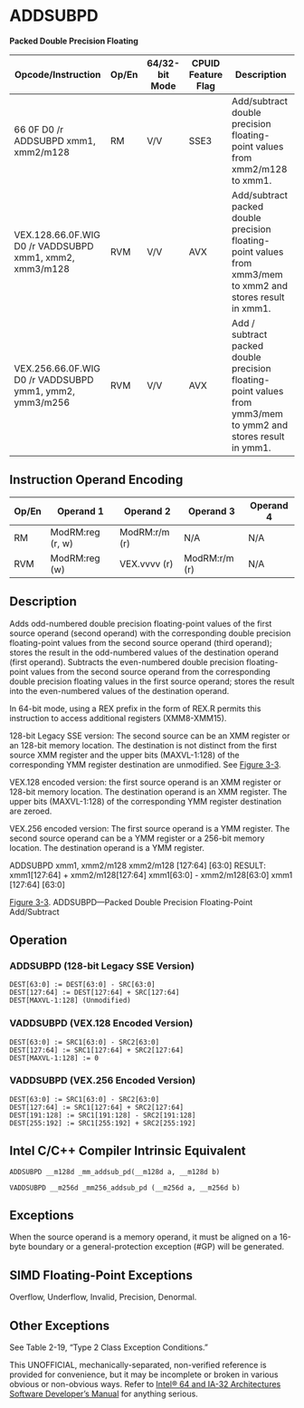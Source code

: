 # ADDSUBPD

**Packed Double Precision Floating**

| Opcode/Instruction                                      | Op/En | 64/32-bit Mode | CPUID Feature Flag | Description                                                                                                   |
| ------------------------------------------------------- | ----- | -------------- | ------------------ | ------------------------------------------------------------------------------------------------------------- |
| 66 0F D0 /r ADDSUBPD xmm1, xmm2/m128                    | RM    | V/V            | SSE3               | Add/subtract double precision floating-point values from xmm2/m128 to xmm1.                                   |
| VEX.128.66.0F.WIG D0 /r VADDSUBPD xmm1, xmm2, xmm3/m128 | RVM   | V/V            | AVX                | Add/subtract packed double precision floating-point values from xmm3/mem to xmm2 and stores result in xmm1.   |
| VEX.256.66.0F.WIG D0 /r VADDSUBPD ymm1, ymm2, ymm3/m256 | RVM   | V/V            | AVX                | Add / subtract packed double precision floating-point values from ymm3/mem to ymm2 and stores result in ymm1. |

## Instruction Operand Encoding

| Op/En | Operand 1        | Operand 2     | Operand 3     | Operand 4 |
| ----- | ---------------- | ------------- | ------------- | --------- |
| RM    | ModRM:reg (r, w) | ModRM:r/m (r) | N/A           | N/A       |
| RVM   | ModRM:reg (w)    | VEX.vvvv (r)  | ModRM:r/m (r) | N/A       |

## Description

Adds odd-numbered double precision floating-point values of the first source operand (second operand) with the corresponding double precision floating-point values from the second source operand (third operand); stores the result in the odd-numbered values of the destination operand (first operand). Subtracts the even-numbered double precision floating-point values from the second source operand from the corresponding double precision floating values in the first source operand; stores the result into the even-numbered values of the destination operand.

In 64-bit mode, using a REX prefix in the form of REX.R permits this instruction to access additional registers (XMM8-XMM15).

128-bit Legacy SSE version: The second source can be an XMM register or an 128-bit memory location. The destination is not distinct from the first source XMM register and the upper bits (MAXVL-1:128) of the corresponding YMM register destination are unmodified. See [Figure 3-3](/x86/addsubpd#fig-3-3).

VEX.128 encoded version: the first source operand is an XMM register or 128-bit memory location. The destination operand is an XMM register. The upper bits (MAXVL-1:128) of the corresponding YMM register destination are zeroed.

VEX.256 encoded version: The first source operand is a YMM register. The second source operand can be a YMM register or a 256-bit memory location. The destination operand is a YMM register.

ADDSUBPD xmm1, xmm2/m128
xmm2/m128
[127:64]
[63:0]
RESULT:
xmm1[127:64] + xmm2/m128[127:64]
xmm1[63:0] - xmm2/m128[63:0]
xmm1
[127:64]
[63:0]

[Figure 3-3](/x86/addsubpd#fig-3-3). ADDSUBPD—Packed Double Precision Floating-Point Add/Subtract

## Operation

### ADDSUBPD (128-bit Legacy SSE Version)

```
DEST[63:0] := DEST[63:0] - SRC[63:0]
DEST[127:64] := DEST[127:64] + SRC[127:64]
DEST[MAXVL-1:128] (Unmodified)

```

### VADDSUBPD (VEX.128 Encoded Version)

```
DEST[63:0] := SRC1[63:0] - SRC2[63:0]
DEST[127:64] := SRC1[127:64] + SRC2[127:64]
DEST[MAXVL-1:128] := 0

```

### VADDSUBPD (VEX.256 Encoded Version)

```
DEST[63:0] := SRC1[63:0] - SRC2[63:0]
DEST[127:64] := SRC1[127:64] + SRC2[127:64]
DEST[191:128] := SRC1[191:128] - SRC2[191:128]
DEST[255:192] := SRC1[255:192] + SRC2[255:192]

```

## Intel C/C++ Compiler Intrinsic Equivalent

```
ADDSUBPD __m128d _mm_addsub_pd(__m128d a, __m128d b)

```

```
VADDSUBPD __m256d _mm256_addsub_pd (__m256d a, __m256d b)

```

## Exceptions

When the source operand is a memory operand, it must be aligned on a 16-byte boundary or a general-protection exception (#​​​​GP) will be generated.

## SIMD Floating-Point Exceptions

Overflow, Underflow, Invalid, Precision, Denormal.

## Other Exceptions

See Table 2-19, “Type 2 Class Exception Conditions.”

This UNOFFICIAL, mechanically-separated, non-verified reference is provided for convenience, but it may be
incomplete or broken in various obvious or non-obvious
ways. Refer to [Intel® 64 and IA-32 Architectures Software Developer’s Manual](https://software.intel.com/en-us/download/intel-64-and-ia-32-architectures-sdm-combined-volumes-1-2a-2b-2c-2d-3a-3b-3c-3d-and-4) for anything serious.
